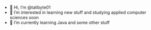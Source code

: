 - 👋 Hi, I’m @talibyte01
- 👀 I’m interested in learning new stuff and studying applied computer sciences soon
- 🌱 I’m currently learning Java and some other stuff


<!---
talibyte01/talibyte01 is a ✨ special ✨ repository because its `README.md` (this file) appears on your GitHub profile.
You can click the Preview link to take a look at your changes.
--->
